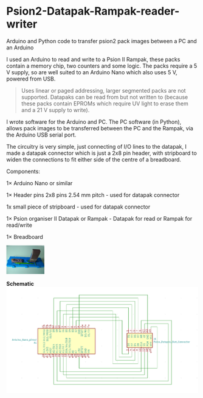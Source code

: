 # Psion2-Datapak-Rampak-reader-writer
Arduino and Python code to transfer psion2 pack images between a PC and an Arduino

I used an Arduino to read and write to a Psion II Rampak, these packs contain a memory chip, two counters and some logic. The packs require a 5 V supply, so are well suited to an Arduino Nano which also uses 5 V, powered from USB.

> Uses linear or paged addressing, larger segmented packs are not supported.
> Datapaks can be read from but not written to (because these packs contain EPROMs which require UV light to erase them and a 21 V supply to write).

I wrote software for the Arduino and PC. The PC software (in Python), allows pack images to be transferred between the PC and the Rampak, via the Arduino USB serial port.

The circuitry is very simple, just connecting of I/O lines to the datapak, I made a datapak connector which is just a 2x8 pin header, with stripboard to widen the connections to fit either side of the centre of a breadboard.

Components:

1× Arduino Nano or similar

1× Header pins 2x8 pins 2.54 mm pitch - used for datapak connector

1x small piece of stripboard - used for datapak connector

1× Psion organiser II Datapak or Rampak - Datapak for read or Rampak for read/write

1× Breadboard

<img src="Psion2_Rampak_read_write.jpg" width="100">

**Schematic**
![schematic](Psion2_datapak_read_write_schematic.PNG)
